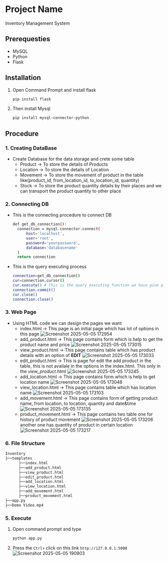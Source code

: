# Project Name
Inventory Management System
## Prerequesties
- MySQL
- Python
- Flask
## Installation 
1. Open Command Prompt and install flask
   ```bash
   pip install flask
   ```
2. Then install Mysql
   ```bash
   pip install mysql-connector-python
   ```
## Procedure
### 1. Creating DataBase
- Create Database for the data storage and crete some table
  - Product -> To store the details of Products
  - Location -> To store the details of Location
  - Movement -> To store the movement of product in the table like(product_id, from_location_id, to_location_id, quantity)
  - Stock -> To store the product quantity details by their places and we can transport the product quantity to other place
### 2. Connecting DB
- This is the connecting procedure to connect DB
  ```bash
  def get_db_connection():
    connection = mysql.connector.connect(
        host='localhost',
        user='root',
        password='yourpassword',
        database='databasename'
    )
    return connection
  ```
- This is the query executing process
  ```bash
  connection=get_db_connection()
  cur=connection.cursor()
  cur.execute() # This is the query executing function we have give query here
  connection.commit()
  cur.close()
  connection.close()
  ```
### 3. Web Page 
- Using HTML code we can design the pages we want
  - index.html -> This page is an initial page which has lot of options in this page
    ![Screenshot 2025-05-05 172954](https://github.com/user-attachments/assets/5c209f5b-8976-4c8b-9508-8315221d921a)
  - add_product.html -> This page contains form which is help to get the product name and price
    ![Screenshot 2025-05-05 173015](https://github.com/user-attachments/assets/2e64e2e4-9fd4-40a0-b8bc-7a4b080bbd00)
  - view_product.html -> This page contains table which has product details with an option of **EDIT**
    ![Screenshot 2025-05-05 173033](https://github.com/user-attachments/assets/9454c74f-be67-49e9-a949-d226f1b43aba)
  - edit_product.html -> This is page for edit the add product in the table, this is not availale in the options in the index.html. This only in the *view_product.html*
    ![Screenshot 2025-05-05 173245](https://github.com/user-attachments/assets/7c5b4d2a-32ba-4ed3-86e8-4301729ecf8a)
  - add_location.html -> This page contains form which is help to get location name
    ![Screenshot 2025-05-05 173048](https://github.com/user-attachments/assets/0721f2f1-4d62-4e71-8bda-a2122c111f42)
  - view_location.html -> This page contains table which has location name
    ![Screenshot 2025-05-05 173103](https://github.com/user-attachments/assets/5206ae08-e708-4382-804c-999543b1c6c7)
  - add_movement.html -> This page contains form of getting product name, from location, to location, quantity and date&time
    ![Screenshot 2025-05-05 173135](https://github.com/user-attachments/assets/4dfeb23e-c012-4b9d-a898-8da87dff4ce5)
  - product_movement.html -> This page contains two table one for history of product movement
    ![Screenshot 2025-05-05 173206](https://github.com/user-attachments/assets/baa6ffe2-6401-4994-92f6-088f8238e57c)
    another one has quantity of product in certain location
    ![Screenshot 2025-05-05 173217](https://github.com/user-attachments/assets/c7cbf490-a222-434f-bcef-af8000322f34)
### 6. File Structure
```bash
Inventory
├──templates
      ├──index.html
      ├──add_product.html
      ├──view_product.html
      ├──edit_product.html
      ├──add_location.html
      ├──view_location.html
      ├──add_movement.html
      ├──product_movement.html
├──app.py
├──Demo Video.mp4
```
### 5. Execute
1. Open command prompt and type
   ```bash
   python app.py
   ```
2. Press the ```Ctrl+``` click on this link ```http://127.0.0.1:5000```
   ![Screenshot 2025-05-05 190903](https://github.com/user-attachments/assets/77bf3dc9-0394-44ed-b86c-6d26cf83ff29)
